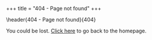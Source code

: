 +++
title = "404 - Page not found"
+++

\header{404 - Page not found}{404}

You could be lost. [Click here](/) to go back to the homepage.
